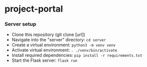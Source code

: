 # project-portal

### Server setup

- Clone this repository (git clone \[url\])
- Navigate into the "server" directory: `cd server`
- Create a virtual environment: `python3 -m venv venv`
- Activate virtual environment: `. ./venv/bin/activate`
- Install required dependencies: `pip install -r requirements.txt`
- Start the Flask server: `flask run`